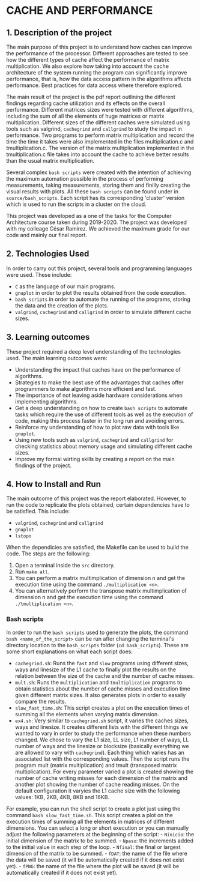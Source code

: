 # CACHE AND PERFORMANCE

## 1. Description of the project

The main purpose of this project is to understand how caches can improve the performance of the processor. Different approaches are tested to see how the different types of cache affect the performance of matrix multiplication. We also explore how taking into account the cache architecture of the system running the program can significantly improve performance, that is, how the data access pattern in the algorithms affects performance. Best practices for data access where therefore explored.

The main result of the project is the pdf report outlining the different findings regarding cache utilization and its effects on the overall performance. Different matrices sizes were tested with different algorithms, including the sum of all the elements of huge matrices or matrix multiplication. Different sizes of the different caches were simulated using tools such as valgrind, `cachegrind` and `callgrind` to study the impact in performance. Two programs to perform matrix multiplication and record the time the time it takes were also implemented in the files multiplication.c and tmultiplication.c. The version of the matrix multiplication implemented in the tmultiplication.c file takes into account the cache to achieve better results than the usual matrix multiplication.

Several complex `bash scripts` were created with the intention of achieving the maximum automation possible in the process of performing measurements, taking measurements, storing them and finilly creating the visual results with plots. All these `bash scripts` can be found under in `source/bash_scripts`. Each script has its corresponding 'cluster' version which is used to run the scripts in a cluster on the cloud. 

This project was developed as a one of the tasks for the Computer Architecture course taken during 2019-2020. The project was developed with my colleage César Ramírez. We achieved the maximum grade for our code and mainly our final report. 





## 2. Technologies Used

In order to carry out this project, several tools and programming languages were used. These include:
- `C` as the language of our main programs.
- `gnuplot` in order to plot the results obtained from the code execution.
- `bash scripts` in order to automate the running of the programs, storing the data and the creation of the plots.
- `valgrind`, `cachegrind` and `callgrind` in order to simulate different cache sizes.



## 3. Learning outcomes

These project required a deep level understanding of the technologies used. The main learning outcomes were:
- Understanding the impact that caches have on the performance of algorithms.
- Strategies to make the best use of the advantages that caches offer programmers to make algorithms more efficient and fast.
- The importance of not leaving aside hardware considerations when implementing algorithms.
- Get a deep understanding on how to create `bash scripts` to automate tasks which require the use of different tools as well as the execution of code, making this process faster in the long run and avoiding errors.
- Reinforce my understanding of how to plot raw data with tools like `gnuplot`.
- Using new tools such as `valgrind`, `cachegrind` and `callgrind` for checking statistics about memory usage and simulating different cache sizes.
- Improve my formal wirting skills by creating a report on the main findings of the project.


## 4. How to Install and Run
The main outcome of this project was the report elaborated. However, to run the code to replicate the plots obtained, certain dependencies have to be satisfied. This include:
- `valgrind`, `cachegrind` and `callgrind`
- `gnuplot`
- `lstopo`

When the dependicies are satisfied, the Makefile can be used to build the code. The steps are the following:
1. Open a terminal inside the `src` directory.
2. Run `make all`.
3. You can perform a matrix multimplication of dimension n and get the execution time using the command `./multiplication <n>`.
4. You can alternatively perform the transpose matrix multimplication of dimension n and get the execution time using the command `./tmultiplication <n>`.

### Bash scripts
In order to run the `bash scripts` used to generate the plots, the command `bash <name_of_the_script>` can be run after changing the terminal's directory location to the `bash_scripts` folder (`cd bash_scripts`). These are some short explanations on what each script does:
- `cachegrind.sh`: Runs the `fast` and `slow` programs using different sizes, ways and linesize of the L1 cache to finally plot the results on the relation between the size of the cache and the number of cache misses.
- `mult.sh`: Runs the `multiplication` and `tmultiplication` programs to obtain statistics about the number of cache misses and execution time given different matrix sizes. It also generates plots in order to easaily compare the results.
- `slow_fast_time.sh`: This script creates a plot on the execution times of summing all the elements when varying matrix dimension.
- `ex4.sh`: Very similar to `cachegrind.sh` script, it varies the caches sizes, ways and linesize. It creates different lists with the different things we wanted to vary in order to study the performance when these numbers changed. We chose to vary the L1 size, LL size, L1 number of ways, LL number of ways and the linesize or blocksize (basically everything we are allowed to vary with `cachegrind`). Each thing which varies has an associated list with the corresponding values. Then the script runs the program mult (matrix multiplication) and tmult (transposed matrix multiplication). For every parameter varied a plot is created showing the number of cache writing misses for each dimension of the matrix and another plot showing the number of cache reading misses. On the default configuration it varyies the L1 cache size with the following values: 1KB, 2KB, 4KB, 8KB and 16KB. 


For example, you can run the shell script to create a plot just using the command `bash slow_fast_time.sh`. This script creates a plot on the execution times of summing all the elements in matrices of different dimensions. You can select a long or short execution or you can manually adjust the following parameters at the beginning of the script:
    - `Ninicio`: the initial dimension of the matrix to be summed.
    - `Npaso`: the increments added to the initial value in each step of the loop.
    - `Nfinal`: the final or largest dimension of the matrix to be summed.
    - `fDAT`: the name of the file where the data will be saved (it will be automatically created if it does not exist yet).
    - `fPNG`: the name of the file where the plot will be saved (it will be automatically created if it does not exist yet).






